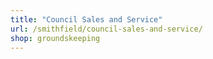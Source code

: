 ```yaml
---
title: "Council Sales and Service"
url: /smithfield/council-sales-and-service/
shop: groundskeeping
---
```

